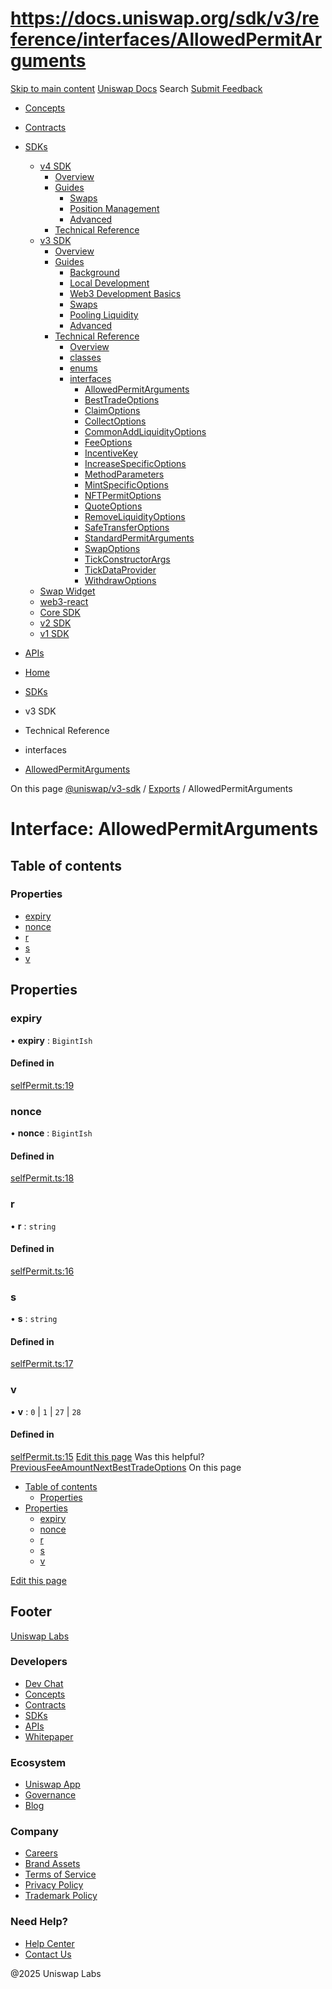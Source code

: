# https://docs.uniswap.org/sdk/v3/reference/interfaces/AllowedPermitArguments

[Skip to main content](https://docs.uniswap.org/sdk/v3/reference/interfaces/AllowedPermitArguments#__docusaurus_skipToContent_fallback)
[Uniswap Docs](https://docs.uniswap.org/)
Search
[Submit Feedback](https://docs.google.com/forms/d/e/1FAIpQLSdjSkZam8KiatL9XACRVxCHjDJjaPGbls77PCXDKFn4JwykXg/viewform)
  * [Concepts](https://docs.uniswap.org/concepts/overview)
  * [Contracts](https://docs.uniswap.org/contracts/v4/overview)
  * [SDKs](https://docs.uniswap.org/sdk/v4/overview)
    * [v4 SDK](https://docs.uniswap.org/sdk/v4/overview)
      * [Overview](https://docs.uniswap.org/sdk/v4/overview)
      * [Guides](https://docs.uniswap.org/sdk/v4/guides/swaps/quoting)
        * [Swaps](https://docs.uniswap.org/sdk/v4/guides/swaps/quoting)
        * [Position Management](https://docs.uniswap.org/sdk/v4/guides/liquidity/position-minting)
        * [Advanced](https://docs.uniswap.org/sdk/v4/guides/advanced/pool-data)
      * [Technical Reference](https://docs.uniswap.org/sdk/v4/reference/overview)
    * [v3 SDK](https://docs.uniswap.org/sdk/v3/overview)
      * [Overview](https://docs.uniswap.org/sdk/v3/overview)
      * [Guides](https://docs.uniswap.org/sdk/v3/guides/background)
        * [Background](https://docs.uniswap.org/sdk/v3/guides/background)
        * [Local Development](https://docs.uniswap.org/sdk/v3/guides/local-development)
        * [Web3 Development Basics](https://docs.uniswap.org/sdk/v3/guides/web3-development-basics)
        * [Swaps](https://docs.uniswap.org/sdk/v3/guides/swaps/quoting)
        * [Pooling Liquidity](https://docs.uniswap.org/sdk/v3/guides/liquidity/position-data)
        * [Advanced](https://docs.uniswap.org/sdk/v3/guides/advanced/introduction)
      * [Technical Reference](https://docs.uniswap.org/sdk/v3/reference/overview)
        * [Overview](https://docs.uniswap.org/sdk/v3/reference/overview)
        * [classes](https://docs.uniswap.org/sdk/v3/reference/classes/FullMath)
        * [enums](https://docs.uniswap.org/sdk/v3/reference/enums/FeeAmount)
        * [interfaces](https://docs.uniswap.org/sdk/v3/reference/interfaces/AllowedPermitArguments)
          * [AllowedPermitArguments](https://docs.uniswap.org/sdk/v3/reference/interfaces/AllowedPermitArguments)
          * [BestTradeOptions](https://docs.uniswap.org/sdk/v3/reference/interfaces/BestTradeOptions)
          * [ClaimOptions](https://docs.uniswap.org/sdk/v3/reference/interfaces/ClaimOptions)
          * [CollectOptions](https://docs.uniswap.org/sdk/v3/reference/interfaces/CollectOptions)
          * [CommonAddLiquidityOptions](https://docs.uniswap.org/sdk/v3/reference/interfaces/CommonAddLiquidityOptions)
          * [FeeOptions](https://docs.uniswap.org/sdk/v3/reference/interfaces/FeeOptions)
          * [IncentiveKey](https://docs.uniswap.org/sdk/v3/reference/interfaces/IncentiveKey)
          * [IncreaseSpecificOptions](https://docs.uniswap.org/sdk/v3/reference/interfaces/IncreaseSpecificOptions)
          * [MethodParameters](https://docs.uniswap.org/sdk/v3/reference/interfaces/MethodParameters)
          * [MintSpecificOptions](https://docs.uniswap.org/sdk/v3/reference/interfaces/MintSpecificOptions)
          * [NFTPermitOptions](https://docs.uniswap.org/sdk/v3/reference/interfaces/NFTPermitOptions)
          * [QuoteOptions](https://docs.uniswap.org/sdk/v3/reference/interfaces/QuoteOptions)
          * [RemoveLiquidityOptions](https://docs.uniswap.org/sdk/v3/reference/interfaces/RemoveLiquidityOptions)
          * [SafeTransferOptions](https://docs.uniswap.org/sdk/v3/reference/interfaces/SafeTransferOptions)
          * [StandardPermitArguments](https://docs.uniswap.org/sdk/v3/reference/interfaces/StandardPermitArguments)
          * [SwapOptions](https://docs.uniswap.org/sdk/v3/reference/interfaces/SwapOptions)
          * [TickConstructorArgs](https://docs.uniswap.org/sdk/v3/reference/interfaces/TickConstructorArgs)
          * [TickDataProvider](https://docs.uniswap.org/sdk/v3/reference/interfaces/TickDataProvider)
          * [WithdrawOptions](https://docs.uniswap.org/sdk/v3/reference/interfaces/WithdrawOptions)
    * [Swap Widget](https://docs.uniswap.org/sdk/swap-widget/overview)
    * [web3-react](https://docs.uniswap.org/sdk/web3-react/overview)
    * [Core SDK](https://docs.uniswap.org/sdk/core/overview)
    * [v2 SDK](https://docs.uniswap.org/sdk/v2/overview)
    * [v1 SDK](https://docs.uniswap.org/sdk/v1/overview)
  * [APIs](https://docs.uniswap.org/api/subgraph/overview)


  * [Home](https://docs.uniswap.org/)
  * [SDKs](https://docs.uniswap.org/sdk/v4/overview)
  * v3 SDK
  * Technical Reference
  * interfaces
  * [AllowedPermitArguments](https://docs.uniswap.org/sdk/v3/reference/interfaces/AllowedPermitArguments)


On this page
[@uniswap/v3-sdk](https://docs.uniswap.org/sdk/v3/reference/README.md) / [Exports](https://docs.uniswap.org/sdk/v3/reference/modules.md) / AllowedPermitArguments
# Interface: AllowedPermitArguments
## Table of contents[​](https://docs.uniswap.org/sdk/v3/reference/interfaces/AllowedPermitArguments#table-of-contents "Direct link to Table of contents")
### Properties[​](https://docs.uniswap.org/sdk/v3/reference/interfaces/AllowedPermitArguments#properties "Direct link to Properties")
  * [expiry](https://docs.uniswap.org/sdk/v3/reference/interfaces/AllowedPermitArguments#expiry)
  * [nonce](https://docs.uniswap.org/sdk/v3/reference/interfaces/AllowedPermitArguments#nonce)
  * [r](https://docs.uniswap.org/sdk/v3/reference/interfaces/AllowedPermitArguments#r)
  * [s](https://docs.uniswap.org/sdk/v3/reference/interfaces/AllowedPermitArguments#s)
  * [v](https://docs.uniswap.org/sdk/v3/reference/interfaces/AllowedPermitArguments#v)


## Properties[​](https://docs.uniswap.org/sdk/v3/reference/interfaces/AllowedPermitArguments#properties-1 "Direct link to Properties")
### expiry[​](https://docs.uniswap.org/sdk/v3/reference/interfaces/AllowedPermitArguments#expiry "Direct link to expiry")
• **expiry** : `BigintIsh`
#### Defined in[​](https://docs.uniswap.org/sdk/v3/reference/interfaces/AllowedPermitArguments#defined-in "Direct link to Defined in")
[selfPermit.ts:19](https://github.com/Uniswap/v3-sdk/blob/08a7c05/src/selfPermit.ts#L19)
### nonce[​](https://docs.uniswap.org/sdk/v3/reference/interfaces/AllowedPermitArguments#nonce "Direct link to nonce")
• **nonce** : `BigintIsh`
#### Defined in[​](https://docs.uniswap.org/sdk/v3/reference/interfaces/AllowedPermitArguments#defined-in-1 "Direct link to Defined in")
[selfPermit.ts:18](https://github.com/Uniswap/v3-sdk/blob/08a7c05/src/selfPermit.ts#L18)
### r[​](https://docs.uniswap.org/sdk/v3/reference/interfaces/AllowedPermitArguments#r "Direct link to r")
• **r** : `string`
#### Defined in[​](https://docs.uniswap.org/sdk/v3/reference/interfaces/AllowedPermitArguments#defined-in-2 "Direct link to Defined in")
[selfPermit.ts:16](https://github.com/Uniswap/v3-sdk/blob/08a7c05/src/selfPermit.ts#L16)
### s[​](https://docs.uniswap.org/sdk/v3/reference/interfaces/AllowedPermitArguments#s "Direct link to s")
• **s** : `string`
#### Defined in[​](https://docs.uniswap.org/sdk/v3/reference/interfaces/AllowedPermitArguments#defined-in-3 "Direct link to Defined in")
[selfPermit.ts:17](https://github.com/Uniswap/v3-sdk/blob/08a7c05/src/selfPermit.ts#L17)
### v[​](https://docs.uniswap.org/sdk/v3/reference/interfaces/AllowedPermitArguments#v "Direct link to v")
• **v** : `0` | `1` | `27` | `28`
#### Defined in[​](https://docs.uniswap.org/sdk/v3/reference/interfaces/AllowedPermitArguments#defined-in-4 "Direct link to Defined in")
[selfPermit.ts:15](https://github.com/Uniswap/v3-sdk/blob/08a7c05/src/selfPermit.ts#L15)
[Edit this page](https://github.com/uniswap/uniswap-docs/tree/main/docs/sdk/v3/reference/interfaces/AllowedPermitArguments.md)
Was this helpful?
[PreviousFeeAmount](https://docs.uniswap.org/sdk/v3/reference/enums/FeeAmount)[NextBestTradeOptions](https://docs.uniswap.org/sdk/v3/reference/interfaces/BestTradeOptions)
On this page
  * [Table of contents](https://docs.uniswap.org/sdk/v3/reference/interfaces/AllowedPermitArguments#table-of-contents)
    * [Properties](https://docs.uniswap.org/sdk/v3/reference/interfaces/AllowedPermitArguments#properties)
  * [Properties](https://docs.uniswap.org/sdk/v3/reference/interfaces/AllowedPermitArguments#properties-1)
    * [expiry](https://docs.uniswap.org/sdk/v3/reference/interfaces/AllowedPermitArguments#expiry)
    * [nonce](https://docs.uniswap.org/sdk/v3/reference/interfaces/AllowedPermitArguments#nonce)
    * [r](https://docs.uniswap.org/sdk/v3/reference/interfaces/AllowedPermitArguments#r)
    * [s](https://docs.uniswap.org/sdk/v3/reference/interfaces/AllowedPermitArguments#s)
    * [v](https://docs.uniswap.org/sdk/v3/reference/interfaces/AllowedPermitArguments#v)


[Edit this page](https://github.com/uniswap/uniswap-docs/tree/main/docs/sdk/v3/reference/interfaces/AllowedPermitArguments.md)
## Footer
[Uniswap Labs](https://docs.uniswap.org/)
### Developers
  * [Dev Chat](https://discord.com/invite/uniswap)
  * [Concepts](https://docs.uniswap.org/concepts/overview)
  * [Contracts](https://docs.uniswap.org/contracts/v4/overview)
  * [SDKs](https://docs.uniswap.org/sdk/v4/overview)
  * [APIs](https://docs.uniswap.org/api/subgraph/overview)
  * [Whitepaper](https://app.uniswap.org/whitepaper-v4.pdf)


### Ecosystem
  * [Uniswap App](https://app.uniswap.org/)
  * [Governance](https://www.uniswapfoundation.org/governance)
  * [Blog](https://blog.uniswap.org/)


### Company
  * [Careers](https://boards.greenhouse.io/uniswaplabs)
  * [Brand Assets](https://github.com/Uniswap/brand-assets/raw/main/Uniswap%20Brand%20Assets.zip)
  * [Terms of Service](https://support.uniswap.org/hc/en-us/articles/30935100859661-Uniswap-Labs-Terms-of-Service)
  * [Privacy Policy](https://support.uniswap.org/hc/en-us/articles/30934457771405-Uniswap-Labs-Privacy-Policy)
  * [Trademark Policy](https://support.uniswap.org/hc/en-us/articles/30934762216973-Uniswap-Labs-Trademark-Guidelines)


### Need Help?
  * [Help Center](https://support.uniswap.org/)
  * [Contact Us](https://support.uniswap.org/hc/en-us/requests/new)


@2025 Uniswap Labs
[](https://github.com/uniswap/uniswap-docs)[](https://twitter.com/Uniswap)[](https://discord.com/invite/uniswap)
